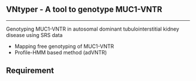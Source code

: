 ## VNtyper - A tool to genotype MUC1-VNTR 
---
Genotyping MUC1-VNTR in autosomal dominant tubulointerstitial kidney disease using SRS data
- Mapping free genotyping of MUC1-VNTR
- Profile-HMM based method (adVNTR)

## Requirement


